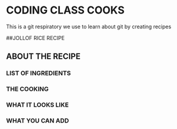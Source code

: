 # CODING CLASS COOKS

This is a git respiratory we use to learn about git by creating recipes

##JOLLOF RICE RECIPE

## ABOUT THE RECIPE

### LIST OF INGREDIENTS

### THE COOKING

### WHAT IT LOOKS LIKE

### WHAT YOU CAN ADD
